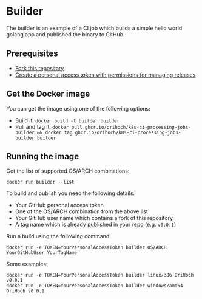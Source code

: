 # Builder

The builder is an example of a CI job which builds a simple hello world golang app and published the binary to GitHub.

## Prerequisites

* [Fork this repository](https://github.com/OriHoch/k8s-ci-processing-jobs-examples/fork)
* [Create a personal access token with permissions for managing releases](https://docs.github.com/en/github/authenticating-to-github/keeping-your-account-and-data-secure/creating-a-personal-access-token)

## Get the Docker image

You can get the image using one of the following options:

* Build it: `docker build -t builder builder`
* Pull and tag it: `docker pull ghcr.io/orihoch/k8s-ci-processing-jobs-builder && docker tag ghcr.io/orihoch/k8s-ci-processing-jobs-builder builder`

## Running the image

Get the list of supported OS/ARCH combinations:

```
docker run builder --list
```

To build and publish you need the following details:

* Your GitHub personal access token
* One of the OS/ARCH combination from the above list
* Your GitHub user name which contains a fork of this repository
* A tag name which is already published in your repo (e.g. `v0.0.1`)

Run a build using the following command:

```
docker run -e TOKEN=YourPersonalAccessToken builder OS/ARCH YourGitHubUser YourTagName
```

Some examples:

```
docker run -e TOKEN=YourPersonalAccessToken builder linux/386 OriHoch v0.0.1
docker run -e TOKEN=YourPersonalAccessToken builder windows/amd64 OriHoch v0.0.1
```
